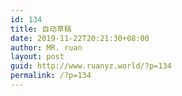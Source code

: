 ```yaml
---
id: 134
title: 自动草稿
date: 2019-11-22T20:21:30+08:00
author: MR. ruan
layout: post
guid: http://www.ruanyz.world/?p=134
permalink: /?p=134
---
```

